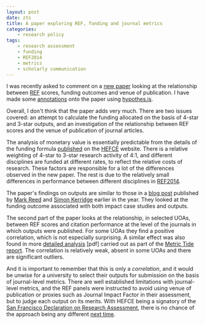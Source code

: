 ```yaml
---
layout: post
date: zts
title: A paper exploring REF, funding and journal metrics
categories:
    - research policy
tags:
    - research assessment
    - funding
    - REF2014
    - metrics
    - scholarly communication
---
```


I was recently asked to comment on a [new paper](http://journals.plos.org/plosone/articleid=10.1371/journal.pone.0179722#pone.0179722.ref020) looking at the relationship between [REF](http://ref.ac.uk) scores, funding outcomes and venue of publication. I have made some [annotations](https://via.hypothes.is/http:/journals.plos.org/plosone/article?id=10.1371/journal.pone.0179722#pone.0179722.ref020) onto the paper using [hypothes.is](http://hypothes.is).

Overall, I don't think that the paper adds very much. There are two issues covered: an attempt to calculate the funding allocated on the basis of 4-star and 3-star outputs, and an investigation of the relationship between REF scores and the venue of publication of journal articles.

The analysis of monetary value is essentially predictable from the details of the funding formula [published](http://www.hefce.ac.uk/pubs/year/2017/201704/) on the [HEFCE](http://www.hefce.ac.uk) website. There is a relative weighting of 4-star to 3-star research activity of 4:1, and different disciplines are funded at different rates, to reflect the relative costs of research. These factors are responsible for a lot of the differences observed in the new paper. The rest is due to the relatively small differences in performance between different disciplines in [REF2014](http://ref.ac.uk).

The paper's findings on outputs are similar to those in a [blog post](http://www.fasttrackimpact.com/single-post/2017/02/01/How-much-was-an-impact-case-study-worth-in-the-UK-Research-Excellence-Framework) published by [Mark Reed](https://twitter.com/profmarkreed) and [Simon Kerridge](https://twitter.com/SimonRKerridge) earlier in the year. They looked at the funding outcome associated with both impact case studies and outputs.

The second part of the paper looks at the relationship, in selected UOAs, between REF scores and citation performance at the level of the journals in which outputs were published. For some UOAs they find a positive correlation, which is not especially surprising. A similar effect was also found in more [detailed analysis](http://www.hefce.ac.uk/media/HEFCE,2014/Content/Pubs/Independentresearch/2015/The,Metric,Tide/2015_metrictideS2.pdf) [pdf] carried out as part of the [Metric Tide report](http://www.hefce.ac.uk/pubs/rereports/year/2015/metrictide/). The correlation is relatively weak, absent in some UOAs and there are significant outliers.

And it is important to remember that this is only a _correlation_, and it would be unwise for a university to select their outputs for submission on the basis of journal-level metrics. There are well established limitations with journal-level metrics, and the REF panels were instructed to avoid using venue of publication or proxies such as Journal Impact Factor in their assessment, but to judge each output on its merits. With HEFCE being a signatory of the [San Francisco Declaration on Research Assessment](http://www.ascb.org/dora/), there is no chance of the approach being any different [next time](http://www.hefce.ac.uk/rsrch/ref2021/refconsultation/).
